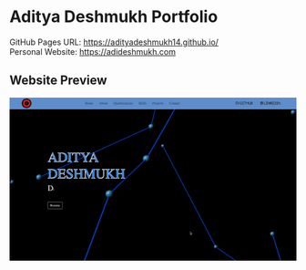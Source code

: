 # Aditya Deshmukh Portfolio
GitHub Pages URL: https://adityadeshmukh14.github.io/ 
<br>
Personal Website: https://adideshmukh.com

## Website Preview
![Portfolio Image](/img/Home-Page.gif)
